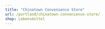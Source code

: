 ```yaml
---
title: "Chinatown Convenience Store"
url: /portland/chinatown-convenience-store/
shop: Lebensmittel
---
```

